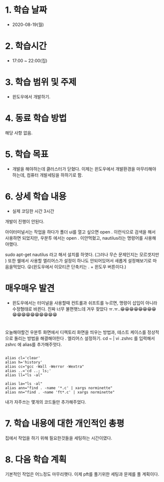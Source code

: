 # 1. 학습 날짜

* 2020-08-19(월)

# 2. 학습시간

* 17:00 ~ 22:00(집)

# 3. 학습 범위 및 주제

* 윈도우에서 개발하기. 
  
# 4. 동료 학습 방법

해당 사항 없음.

# 5. 학습 목표

* 개발을 해야하는데 클러스터가 닫혔다. 이제는 윈도우에서 개발환경을 마무리해야하는데, 컴퓨터 개발세팅을 하하기로 함. 

# 6. 상세 학습 내용
* 실제 코딩한 시간 3시간

개발이 진행이 안된다.

아이터미널서는 작업을 하다가 폴더 ui를 열고 싶으면 open . 이런식으로 검색을 해서 사용하면 되었지만, 우분투 에서는 open . 이안먹혔고, nautilus라는 명령어를 사용해야했다. 

sudo apt-get nautilus 라고 해서 설치를 하엿다. (그러나 무슨 문제인지는 모르겟지만 )
또한 쉘에서 사용할 엘리어스가 설정이 하나도 안되어있어서 새롭게 설정해보기로 마음을먹었다.   😜(윈도우에서 이모티콘 단축키는 . + 윈도우 버튼이다.)
# #
# 매우매우 발견
* 윈도우에서는 터미널을 사용할때 컨트롤과 쉬프트를 누르면, 명령이 삽입이 아니라 수정형태로 바뀐다. 진짜 너무 불편햇느데 겨우 찾았다 ㅠ.ㅠ..😁😁😁😁😁😁😁😁😁😁😁😁😁😁😁😁😁😁
# #

오늘해야할건 우분투 화면에서 디렉토리 화면을 띄우는 방법과, 테스트 케이스를 정상적으로 돌리는 방법을 해결해야한다 .
엘리어스 설정하기. 
cd ~ | vi .zshrc
를 입력해서 zshrc 에 alias를 추가해주엇다. 
<pre><code>
alias cl='clear'
alias h='history'
alias cc="gcc -Wall -Werror -Wextra"
alias ..='cd ..; ls;'
alias ll="ls -al"

alias la="ls -al"
alias ann="find . -name '*.c' | xargs norminette"
alias nn="find . -name 'ft*.c' | xargs norminette"
</pre></code>
내가 자주쓰는 몇개의 코드들만 추가해주었다. 


# 7. 학습 내용에 대한 개인적인 총평

집에서 작업을 하기 위해 필요한것들을 세팅하는 시간이였다. 

# 8. 다음 학습 계획
기본적인 작업은 어느정도 마무리햇다. 이제 pft를 풀기위한 세팅과 문제를 풀 계획이다. 